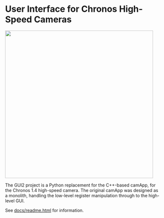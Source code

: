 # User Interface for Chronos High-Speed Cameras

<img src="http://forum.krontech.ca/index.php?action=dlattach;topic=138.0;attach=189;image" width="480">

The GUI2 project is a Python replacement for the C++-based camApp, for the Chronos 1.4 high-speed camera. The original camApp was designed as a monolith, handling the low-level register manipulation through to the high-level GUI.

See [docs/readme.html](https://krontech.github.io/chronos-gui-2/readme.html) for information.
